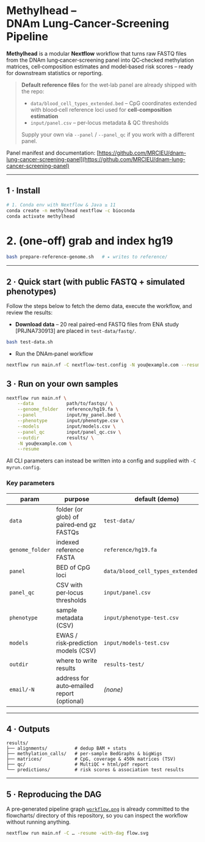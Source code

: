 # **Methylhead** – DNAm Lung‑Cancer‑Screening Pipeline


**Methylhead** is a modular **Nextflow** workflow that turns raw FASTQ files from the DNAm lung‑cancer‑screening panel into QC‑checked methylation matrices, cell‑composition estimates and model‑based risk scores – ready for downstream statistics or reporting.

> **Default reference files** for the wet‑lab panel are already shipped with the repo:
>
> * `data/blood_cell_types_extended.bed` – CpG coordinates extended with blood‑cell reference loci used for **cell‑composition estimation**
> * `input/panel.csv` – per‑locus metadata & QC thresholds
>
> Supply your own via `--panel` / `--panel_qc` if you work with a different panel.

Panel manifest and documentation: [https://github.com/MRCIEU/dnam-lung-cancer-screening-panel](https://github.com/MRCIEU/dnam-lung-cancer-screening-panel)

---

## 1 · Install

```bash
# 1. Conda env with Nextflow & Java ≥ 11
conda create -n methylhead nextflow -c bioconda
conda activate methylhead
```

# 2. (one‑off) grab and index hg19
```bash
bash prepare-reference-genome.sh   # ▸ writes to reference/
```
---

## 2 · Quick start (with public FASTQ + simulated phenotypes)

Follow the steps below to fetch the demo data, execute the workflow, and review the results:

* **Download data** – 20 real paired-end FASTQ files from ENA study [PRJNA730913] are placed in `test-data/fastq/`.

```bash
bash test-data.sh  
```
* Run the DNAm‑panel workflow

```bash
nextflow run main.nf -C nextflow-test.config -N you@example.com --resume
```

## 3 · Run on your own samples

```bash
nextflow run main.nf \
    --data            path/to/fastqs/ \
    --genome_folder   reference/hg19.fa \
    --panel           input/my_panel.bed \
    --phenotype       input/phenotype.csv \
    --models          input/models.csv \
    --panel_qc        input/panel_qc.csv \
    --outdir          results/ \
    -N you@example.com \
    --resume
```

All CLI parameters can instead be written into a config and supplied with `-C myrun.config`.

### Key parameters

| param           | purpose                                    | default (demo)                       |
| --------------- | ------------------------------------------ | ------------------------------------ |
| `data`          | folder (or glob) of paired‑end gz FASTQs   | `test-data/`                         |
| `genome_folder` | indexed reference FASTA                    | `reference/hg19.fa`                  |
| `panel`         | BED of CpG loci                            | `data/blood_cell_types_extended.bed` |
| `panel_qc`      | CSV with per‑locus thresholds              | `input/panel.csv`                    |
| `phenotype`     | sample metadata (CSV)                      | `input/phenotype-test.csv`           |
| `models`        | EWAS / risk‑prediction models (CSV)        | `input/models-test.csv`              |
| `outdir`        | where to write results                     | `results-test/`                      |
| `email/-N`      | address for auto‑emailed report (optional) | *(none)*                             |

---

## 4 · Outputs

```
results/
├── alignments/          # dedup BAM + stats
├── methylation_calls/   # per‑sample BedGraphs & bigWigs
├── matrices/            # CpG, coverage & 450k matrices (TSV)
├── qc/                  # MultiQC + html/pdf report
└── predictions/         # risk scores & association test results
```

---

## 5 · Reproducing the DAG

A pre‑generated pipeline graph [`workflow.png`](https://github.com/MRCIEU/dnam-lung-cancer-pipeline/blob/main/flowcharts/workflow.png) is already committed to the flowcharts/ directory of this repository, so you can inspect the workflow without running anything.

```bash
nextflow run main.nf -C … -resume -with-dag flow.svg
```